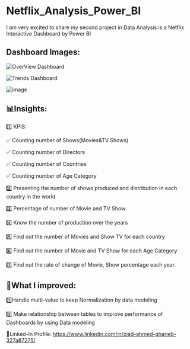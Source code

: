# Netflix_Analysis_Power_BI
I am very excited to share my second project in Data Analysis is a Netflix Interactive Dashboard by Power BI 

## Dashboard Images:

![OverView Dashboard](https://github.com/user-attachments/assets/e40fef2f-7765-43b6-92d0-e68167806dc7)

![Trends Dashboard](https://github.com/user-attachments/assets/b264d3d1-7d54-4618-b034-d58a7e21722c)

![image](https://github.com/user-attachments/assets/ac23bfe8-9ff2-4bfc-b9ea-439fac0d4187)



## 📊Insights:

1️⃣ KPIS:

  ✅ Counting number of Shows(Movies&TV Shows)

  ✅ Counting number of Directors

  ✅ Counting number of Countries

  ✅ Counting number of Age Category

2️⃣ Presenting the number of shows produced and distribution in each country in the world

3️⃣ Percentage of number of Movie and TV Show

4️⃣ Know the number of production over the years

5️⃣ Find out the number of Movies and Show TV for each country

6️⃣ Find out the number of Movie and TV Show for each Age Category

7️⃣ Find out the rate of change of Movie, Show percentage each year.

## 🔺What I improved:
1️⃣Handle multi-value to keep Normalization by data modeling

2️⃣ Make relationship between tables to improve performance of Dashboards by using Data modeling

🔗Linked-In Profile:
https://www.linkedin.com/in/ziad-ahmed-gharieb-327a87275/
